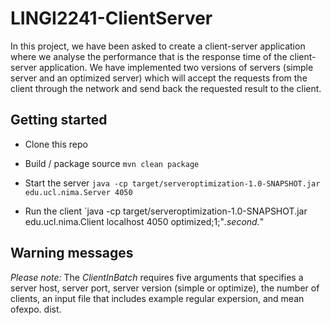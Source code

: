 # LINGI2241-ClientServer
In this project, we have been asked to create a client-server application where we analyse the
performance that is the response time of the client-server application. We have implemented two
versions of servers (simple server and an optimized server) which will accept the requests from the
client through the network and send back the requested result to the client.

## Getting started
- Clone this repo
- Build / package source
`mvn clean package`

- Start the server
`java -cp target/serveroptimization-1.0-SNAPSHOT.jar edu.ucl.nima.Server 4050`

- Run the client
`java -cp target/serveroptimization-1.0-SNAPSHOT.jar edu.ucl.nima.Client localhost 4050 optimized;1;"*.second.*"

## Warning messages
*Please note:*
The *ClientInBatch* requires five arguments that specifies a server host, server port, server version (simple or optimize), the number of clients, an input file that includes example regular expersion, and mean ofexpo. dist. 
